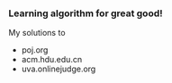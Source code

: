 
### Learning algorithm for great good!

My solutions to

- poj.org
- acm.hdu.edu.cn
- uva.onlinejudge.org

